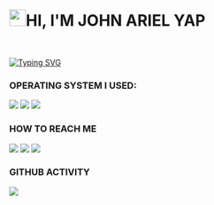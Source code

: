 <h1><img src="https://raw.githubusercontent.com/MartinHeinz/MartinHeinz/master/wave.gif" width="30"/>HI, I'M JOHN ARIEL YAP</h1>
<br>

[![Typing SVG](https://readme-typing-svg.herokuapp.com?color=%2349F707&lines=FUTURE+CYBER+SECURITY+PROFESSIONAL)](https://git.io/typing-svg)
  
### OPERATING SYSTEM I USED:

<img src="https://img.shields.io/badge/Kali-268BEE?style=for-the-badge&logo=kalilinux&logoColor=white"> <img src="https://img.shields.io/badge/Windows-0078D6?style=for-the-badge&logo=windows&logoColor=white"> <img src="https://img.shields.io/badge/Android-3DDC84?style=for-the-badge&logo=android&logoColor=white">

### HOW TO REACH ME
<a href="mailto: yapjohnariel@gmail.com">
<img src="	https://img.shields.io/badge/Gmail-D14836?style=for-the-badge&logo=gmail&logoColor=white" ></a> <a href="https://www.linkedin.com/in/arielyap69/"><img src="https://img.shields.io/badge/jOHN aRIEL yAP-%230077B5.svg?&style=for-the-badge&logo=linkedin&logoColor=white" ></a> <a href="https://www.facebook.com/arielyap.fb/"><img src="https://img.shields.io/badge/Facebook-1877F2?style=for-the-badge&logo=facebook&logoColor=white"></a>

### GITHUB ACTIVITY
<img align="center" src="https://activity-graph.herokuapp.com/graph?username=johnarielyap&theme=dracula&color=04ba56&bg_color=202d91" />


